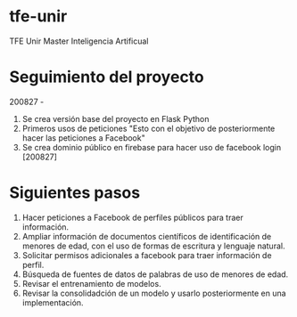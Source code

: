 # tfe-unir
TFE Unir Master Inteligencia Artificual

# Seguimiento del proyecto
200827 - 
1. Se crea versión base del proyecto en Flask Python 
2. Primeros usos de peticiones "Esto con el objetivo de posteriormente hacer las peticiones a Facebook"
3. Se crea dominio público en firebase para hacer uso de facebook login [200827]

# Siguientes pasos


1. Hacer peticiones a Facebook de perfiles públicos para traer información.
2. Ampliar información de documentos científicos de identificación de menores de edad, con el uso de formas de escritura y lenguaje natural.
3. Solicitar permisos adicionales a facebook para traer información de perfil.
4. Búsqueda de fuentes de datos de palabras de uso de menores de edad.
5. Revisar el entrenamiento de modelos.
6. Revisar la consolidadción de un modelo y usarlo posteriormente en una implementación.

